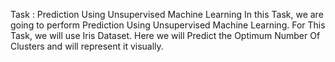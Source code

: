 Task : Prediction Using Unsupervised Machine Learning
In this Task, we are going to perform Prediction Using Unsupervised Machine Learning.
For This Task, we will use Iris Dataset.
Here we will Predict the Optimum Number Of Clusters and will represent it visually.
